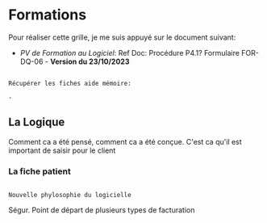 # Formations

Pour réaliser cette grille, je me suis appuyé sur le document suivant:

- *PV de Formation au Logiciel*: Ref Doc: Procédure P4.1? Formulaire FOR-DQ-06 - **Version du 23/10/2023**


```{note}

Récupérer les fiches aide mémoire:

- 

```

## La Logique

Comment ca a été pensé, comment ca a été conçue. C'est ca qu'il est important de saisir pour le client

### La fiche patient

```{note}

Nouvelle phylosophie du logicielle 

```

Ségur. Point de départ de plusieurs types de facturation
